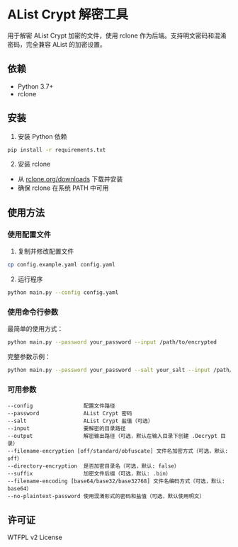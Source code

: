 # AList Crypt 解密工具

用于解密 AList Crypt 加密的文件，使用 rclone 作为后端。支持明文密码和混淆密码，完全兼容 AList 的加密设置。

## 依赖

- Python 3.7+
- rclone

## 安装

1. 安装 Python 依赖
```bash
pip install -r requirements.txt
```

2. 安装 rclone
- 从 [rclone.org/downloads](https://rclone.org/downloads/) 下载并安装
- 确保 rclone 在系统 PATH 中可用

## 使用方法

### 使用配置文件

1. 复制并修改配置文件
```bash
cp config.example.yaml config.yaml
```

2. 运行程序
```bash
python main.py --config config.yaml
```

### 使用命令行参数

最简单的使用方式：
```bash
python main.py --password your_password --input /path/to/encrypted
```

完整参数示例：
```bash
python main.py --password your_password --salt your_salt --input /path/to/encrypted --output /path/to/decrypted --filename-encryption standard --directory-encryption --suffix .bin --filename-encoding base64 --no-plaintext-password
```
### 可用参数
```
--config                配置文件路径
--password              AList Crypt 密码
--salt                  AList Crypt 盐值（可选）
--input                 要解密的目录路径
--output                解密输出路径（可选，默认在输入目录下创建 .Decrypt 目录）
--filename-encryption [off/standard/obfuscate] 文件名加密方式（可选，默认: off）
--directory-encryption  是否加密目录名（可选，默认: false）
--suffix                加密文件后缀（可选，默认: .bin）
--filename-encoding [base64/base32/base32768] 文件名编码方式（可选，默认: base64）
--no-plaintext-password 使用混淆形式的密码和盐值（可选，默认使用明文）
```

## 许可证
WTFPL v2 License